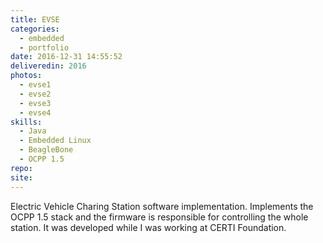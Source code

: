 ```yaml
---
title: EVSE
categories:
  - embedded
  - portfolio
date: 2016-12-31 14:55:52
deliveredin: 2016
photos:
  - evse1
  - evse2
  - evse3
  - evse4
skills:
  - Java
  - Embedded Linux
  - BeagleBone
  - OCPP 1.5
repo:
site: 
---
```

Electric Vehicle Charing Station software implementation. Implements the OCPP 1.5 stack and the firmware is responsible for controlling the whole station. It was developed while I was working at CERTI Foundation.
